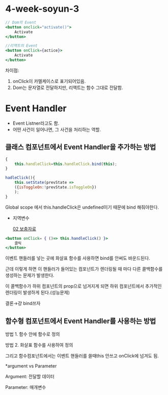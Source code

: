 # 4-week-soyun-3

```jsx
// Dom의 Event
<button onclick="activate()">
	Activate
</button>

//리액트의 Event
<button onClick={actice}>
	Activate
</button>
```

차이점: 

1. onClick이 카멜케이스로 표기되어있음.
2. Dom는 문자열로 전달하지만, 리액트는 함수 그대로 전달함.

# Event Handler

- Event Listner라고도 함.
- 어떤 사건이 일어나면, 그 사건을 처리하는 역할.

## 클래스 컴포넌트에서 Event Handler을 추가하는 방법

```jsx
{ 
	this.handleClick=this.handleClick.bind(this);
}

hadleClick(){
	this.setState(prevState => 
	({isToggleOn:!prevState.isToggleOn})
	);
}

```

Global scope 에서 this.handleClick은 undefined이기 때문에 bind 해줘야한다.

- 지역변수
    
    [02 보충자료](https://www.notion.so/02-fb7b31feed0e4f63a875f548ee278a25)
    

```jsx
<button onClick= { ()=> this.handleClick() }>
	클릭
</button>
```

이벤트 핸들러를 넣는 곳에 화살표 함수를 사용하면 bind를 안써도 바운드된다.

근데 이렇게 하면 이 핸들러가 들어있는 컴포넌트가 렌더링될 때 마다 다른 콜백함수를 생성하는 문제가 발생한다.

이 콜백함수가 하위 컴포넌트의 prop으로 넘겨지게 되면 하위 컴포넌트에서 추가적인 렌더링이 발생하게 된다.(성능문제)

결론→걍 bind쓰자

## 함수형 컴포넌트에서 Event Handler를 사용하는 방법

방법 1. 함수 안에 함수로 정의

방법 2. 화살표 함수를 사용하여 정의

그리고 함수컴포넌트에서는 이벤트 핸들러를 쓸때this 안쓰고 onClick에 넘겨도 됨.

*argument vs Parameter

Argument: 전달할 데이터

Parameter: 매개변수